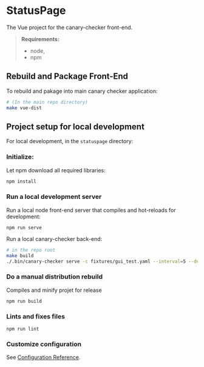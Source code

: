 # StatusPage

The Vue project for the canary-checker front-end.

> **Requirements:**
> * node,
> * npm
 

## Rebuild and Package Front-End

To rebuild and pakage into main canary checker application:

```bash
# (In the main repo directory)
make vue-dist
```

## Project setup for local development

For local development, in the `statuspage` directory:


### Initialize:

Let npm download all required libraries:

```bash 
npm install
```

### Run a local development server

Run a local node front-end server that compiles and hot-reloads for development:
```
npm run serve
```

Run a local canary-checker back-end:

```bash
# in the repo root
make build
./.bin/canary-checker serve -c fixtures/gui_test.yaml --interval=5 --dev=true
```

### Do a manual distribution rebuild

Compiles and minify projet for release
```
npm run build
```

### Lints and fixes files
```
npm run lint
```

### Customize configuration
See [Configuration Reference](https://cli.vuejs.org/config/).
